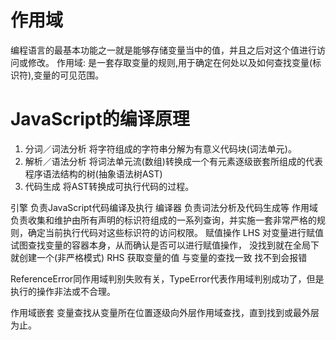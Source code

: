 # 作用域 
编程语言的最基本功能之一就是能够存储变量当中的值，并且之后对这个值进行访问或修改。
作用域: 是一套存取变量的规则,用于确定在何处以及如何查找变量(标识符),变量的可见范围。

# JavaScript的编译原理
1. 分词／词法分析 
   将字符组成的字符串分解为有意义代码块(词法单元)。
2. 解析／语法分析 
   将词法单元流(数组)转换成一个有元素逐级嵌套所组成的代表程序语法结构的树(抽象语法树AST)
3. 代码生成 
   将AST转换成可执行代码的过程。

引擎 负责JavaScript代码编译及执行
编译器 负责词法分析及代码生成等
作用域 负责收集和维护由所有声明的标识符组成的一系列查询，并实施一套非常严格的规则，确定当前执行代码对这些标识符的访问权限。
赋值操作 
LHS 对变量进行赋值 试图查找变量的容器本身，从而确认是否可以进行赋值操作， 没找到就在全局下就创建一个(非严格模式)
RHS 获取变量的值 与变量的查找一致 找不到会报错

ReferenceError同作用域判别失败有关，TypeError代表作用域判别成功了，但是执行的操作非法或不合理。

作用域嵌套 变量查找从变量所在位置逐级向外层作用域查找，直到找到或最外层为止。

